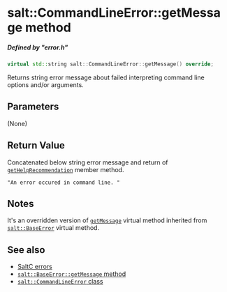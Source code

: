 # salt::CommandLineError::getMessage method
##### Defined by "error.h" 
```cpp
virtual std::string salt::CommandLineError::getMessage() override;
```
Returns string error message about failed interpreting command line options and/or arguments.

## Parameters
(None)

## Return Value
Concatenated below string error message and return of [`getHelpRecommendation`](getHelpRecommendation.md) member method.<br>
    
    "An error occured in command line. "

## Notes
It's an overridden version of [`getMessage`](../BaseError/getMessage.md) virtual method inherited from [`salt::BaseError`](../BaseError/README.md) virtual method.

## See also
+ [SaltC errors](../README.md)
+ [`salt::BaseError::getMessage` method](../../errors/BaseError/getMessage.md)
+ [`salt::CommandLineError` class](README.md)